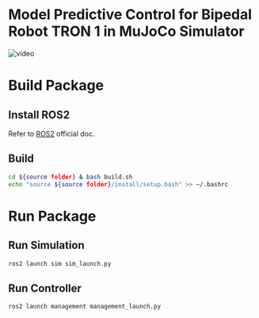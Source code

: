 # Model Predictive Control for Bipedal Robot TRON 1 in MuJoCo Simulator
![video](./display.gif)
# Build Package
## Install ROS2 
Refer to [ROS2](https://ros.org/) official doc.

## Build

```bash
cd ${source folder} & bash build.sh
echo "source ${source folder}/install/setup.bash" >> ~/.bashrc
```

# Run Package
## Run Simulation
```bash
ros2 launch sim sim_launch.py 
```

## Run Controller
```bash
ros2 launch management management_launch.py 
```





